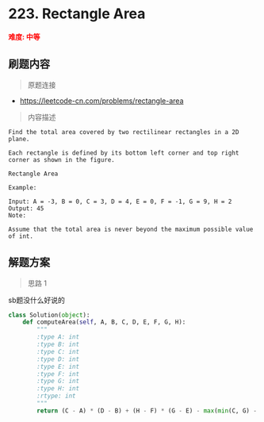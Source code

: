 #  223. Rectangle Area
**<font color=red>难度: 中等</font>**

## 刷题内容

> 原题连接

* https://leetcode-cn.com/problems/rectangle-area

> 内容描述

```
Find the total area covered by two rectilinear rectangles in a 2D plane.

Each rectangle is defined by its bottom left corner and top right corner as shown in the figure.

Rectangle Area

Example:

Input: A = -3, B = 0, C = 3, D = 4, E = 0, F = -1, G = 9, H = 2
Output: 45
Note:

Assume that the total area is never beyond the maximum possible value of int.
```

## 解题方案

> 思路 1

sb题没什么好说的

```python
class Solution(object):
    def computeArea(self, A, B, C, D, E, F, G, H):
        """
        :type A: int
        :type B: int
        :type C: int
        :type D: int
        :type E: int
        :type F: int
        :type G: int
        :type H: int
        :rtype: int
        """
        return (C - A) * (D - B) + (H - F) * (G - E) - max(min(C, G) - max(A, E), 0) * max(min(D, H) - max(B, F), 0)
```


